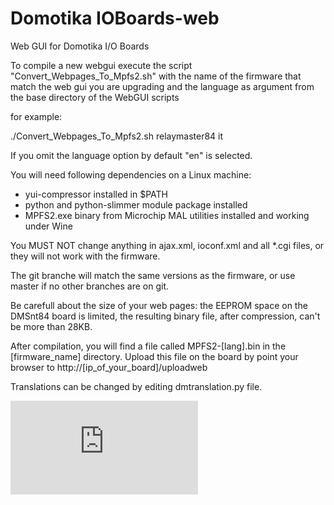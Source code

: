 Domotika IOBoards-web
===========

Web GUI for Domotika I/O Boards

To compile a new webgui execute the script "Convert_Webpages_To_Mpfs2.sh" with the name
of the firmware that match the web gui you are upgrading and the language
as argument from the base directory of the WebGUI scripts

for example:

./Convert_Webpages_To_Mpfs2.sh relaymaster84 it

If you omit the language option by default "en" is selected.

You will need following dependencies on a Linux machine:

 - yui-compressor installed in $PATH
 - python and python-slimmer module package installed 
 - MPFS2.exe binary from Microchip MAL utilities installed and working under Wine

You MUST NOT change anything in ajax.xml, ioconf.xml and all *.cgi files, or they will
not work with the firmware.

The git branche will match the same versions as the firmware, or use master if no other branches are on git.

Be carefull about the size of your web pages: the EEPROM space on the DMSnt84 board is limited, the resulting binary file,
after compression, can't be more than 28KB.

After compilation, you will find a file called MPFS2-[lang].bin in the [firmware_name] directory. Upload this file on the board 
by point your browser to http://[ip_of_your_board]/uploadweb


Translations can be changed by editing dmtranslation.py file.

![piwik tracking](https://webstats.unixmedia.it/piwik.php?idsite=2&rec=1&action_name=IOBoardsWeb)
